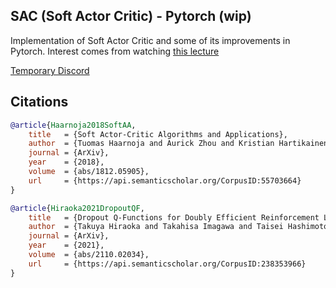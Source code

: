 ## SAC (Soft Actor Critic) - Pytorch (wip)

Implementation of Soft Actor Critic and some of its improvements in Pytorch. Interest comes from watching <a href="https://www.youtube.com/watch?v=17NrtKHdPDw">this lecture</a>

<a href="https://discord.gg/GwfjszQMMT">Temporary Discord</a>

## Citations

```bibtex
@article{Haarnoja2018SoftAA,
    title   = {Soft Actor-Critic Algorithms and Applications},
    author  = {Tuomas Haarnoja and Aurick Zhou and Kristian Hartikainen and G. Tucker and Sehoon Ha and Jie Tan and Vikash Kumar and Henry Zhu and Abhishek Gupta and P. Abbeel and Sergey Levine},
    journal = {ArXiv},
    year    = {2018},
    volume  = {abs/1812.05905},
    url     = {https://api.semanticscholar.org/CorpusID:55703664}
}
```

```bibtex
@article{Hiraoka2021DropoutQF,
    title   = {Dropout Q-Functions for Doubly Efficient Reinforcement Learning},
    author  = {Takuya Hiraoka and Takahisa Imagawa and Taisei Hashimoto and Takashi Onishi and Yoshimasa Tsuruoka},
    journal = {ArXiv},
    year    = {2021},
    volume  = {abs/2110.02034},
    url     = {https://api.semanticscholar.org/CorpusID:238353966}
}
```
